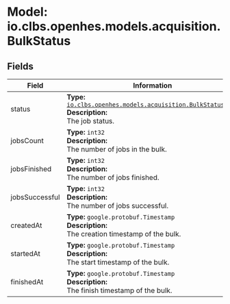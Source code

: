 # Model: io.clbs.openhes.models.acquisition.BulkStatus

## Fields

| Field | Information |
| --- | --- |
| status | <b>Type:</b> [`io.clbs.openhes.models.acquisition.BulkStatusCode`](enum-io-clbs-openhes-models-acquisition-bulkstatuscode.md)<br><b>Description:</b><br>The job status. |
| jobsCount | <b>Type:</b> `int32`<br><b>Description:</b><br>The number of jobs in the bulk. |
| jobsFinished | <b>Type:</b> `int32`<br><b>Description:</b><br>The number of jobs finished. |
| jobsSuccessful | <b>Type:</b> `int32`<br><b>Description:</b><br>The number of jobs successful. |
| createdAt | <b>Type:</b> `google.protobuf.Timestamp`<br><b>Description:</b><br>The creation timestamp of the bulk. |
| startedAt | <b>Type:</b> `google.protobuf.Timestamp`<br><b>Description:</b><br>The start timestamp of the bulk. |
| finishedAt | <b>Type:</b> `google.protobuf.Timestamp`<br><b>Description:</b><br>The finish timestamp of the bulk. |

